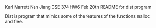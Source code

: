Karl Marrett
Nan Jiang
CSE 374 HW6
Feb 20th
README for dist program

Dist is program that mimics some of the features of the functions 
malloc and free.  
